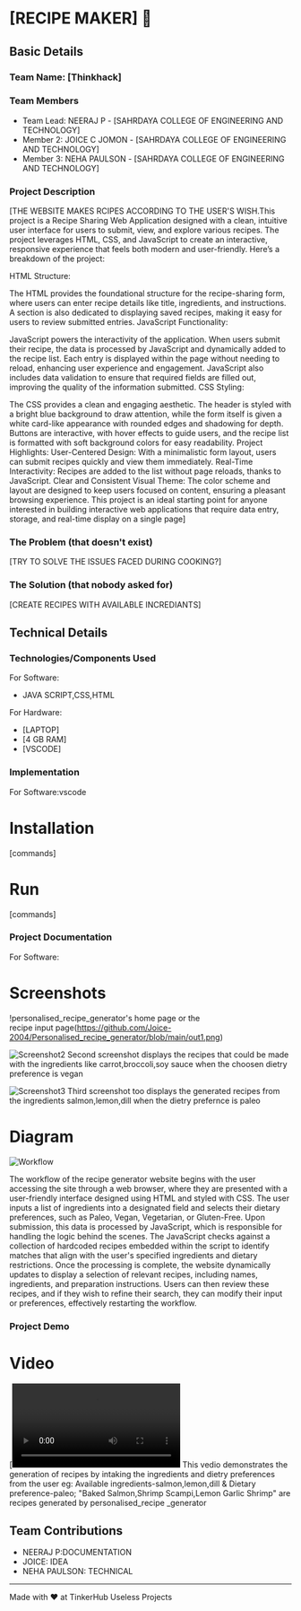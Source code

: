 # [RECIPE MAKER] 🎯


## Basic Details
### Team Name: [Thinkhack]


### Team Members
- Team Lead: NEERAJ P - [SAHRDAYA COLLEGE OF ENGINEERING AND TECHNOLOGY]
- Member 2: JOICE C JOMON - [SAHRDAYA COLLEGE OF ENGINEERING AND TECHNOLOGY]
- Member 3: NEHA PAULSON - [SAHRDAYA COLLEGE OF ENGINEERING AND TECHNOLOGY]

### Project Description
[THE WEBSITE MAKES RCIPES ACCORDING TO THE USER'S WISH.This project is a Recipe Sharing Web Application designed with a clean, intuitive user interface for users to submit, view, and explore various recipes. The project leverages HTML, CSS, and JavaScript to create an interactive, responsive experience that feels both modern and user-friendly. Here’s a breakdown of the project:

HTML Structure:

The HTML provides the foundational structure for the recipe-sharing form, where users can enter recipe details like title, ingredients, and instructions. A section is also dedicated to displaying saved recipes, making it easy for users to review submitted entries.
JavaScript Functionality:

JavaScript powers the interactivity of the application. When users submit their recipe, the data is processed by JavaScript and dynamically added to the recipe list. Each entry is displayed within the page without needing to reload, enhancing user experience and engagement.
JavaScript also includes data validation to ensure that required fields are filled out, improving the quality of the information submitted.
CSS Styling:

The CSS provides a clean and engaging aesthetic. The header is styled with a bright blue background to draw attention, while the form itself is given a white card-like appearance with rounded edges and shadowing for depth. Buttons are interactive, with hover effects to guide users, and the recipe list is formatted with soft background colors for easy readability.
Project Highlights:
User-Centered Design: With a minimalistic form layout, users can submit recipes quickly and view them immediately.
Real-Time Interactivity: Recipes are added to the list without page reloads, thanks to JavaScript.
Clear and Consistent Visual Theme: The color scheme and layout are designed to keep users focused on content, ensuring a pleasant browsing experience.
This project is an ideal starting point for anyone interested in building interactive web applications that require data entry, storage, and real-time display on a single page]

### The Problem (that doesn't exist)
[TRY TO SOLVE THE ISSUES FACED DURING COOKING?]

### The Solution (that nobody asked for)
[CREATE RECIPES WITH AVAILABLE INCREDIANTS]

## Technical Details
### Technologies/Components Used
For Software:
- JAVA SCRIPT,CSS,HTML

For Hardware:
- [LAPTOP]
- [4 GB RAM]
- [VSCODE]

### Implementation
For Software:vscode
# Installation
[commands]

# Run
[commands]

### Project Documentation
For Software:

# Screenshots
!personalised_recipe_generator's home page or the recipe input page(https://github.com/Joice-2004/Personalised_recipe_generator/blob/main/out1.png)


![Screenshot2](https://github.com/Joice-2004/Personalised_recipe_generator/blob/main/out2.png)
Second screenshot displays the recipes that could be made with the ingredients like carrot,broccoli,soy sauce when the choosen dietry preference is vegan

![Screenshot3](https://github.com/Joice-2004/Personalised_recipe_generator/blob/main/out3.png)
Third screenshot too displays the generated recipes from the ingredients salmon,lemon,dill when the dietry prefernce is paleo

# Diagram
![Workflow](https://github.com/Joice-2004/Personalised_recipe_generator/blob/main/dia.png)

The workflow of the recipe generator website begins with the user accessing the site through a web browser, where they are presented with a user-friendly interface designed using HTML and styled with CSS. The user inputs a list of ingredients into a designated field and selects their dietary preferences, such as Paleo, Vegan, Vegetarian, or Gluten-Free. Upon submission, this data is processed by JavaScript, which is responsible for handling the logic behind the scenes. The JavaScript checks against a collection of hardcoded recipes embedded within the script to identify matches that align with the user's specified ingredients and dietary restrictions. Once the processing is complete, the website dynamically updates to display a selection of relevant recipes, including names, ingredients, and preparation instructions. Users can then review these recipes, and if they wish to refine their search, they can modify their input or preferences, effectively restarting the workflow.



### Project Demo
# Video
[![Watch the video](https://github.com/Joice-2004/Personalised_recipe_generator/blob/main/recipe%20generator%20vedio.mp4)
This vedio demonstrates the generation of recipes by intaking the ingredients and dietry preferences from the user 
eg: Available ingredients-salmon,lemon,dill & Dietary preference-paleo;
 "Baked Salmon,Shrimp Scampi,Lemon Garlic Shrimp" are recipes generated by personalised_recipe _generator


## Team Contributions
- NEERAJ P:DOCUMENTATION
- JOICE: IDEA
- NEHA PAULSON: TECHNICAL

---
Made with ❤ at TinkerHub Useless Projects
